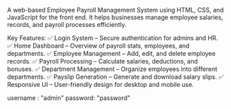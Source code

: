 A web-based Employee Payroll Management System using HTML, CSS, and JavaScript for the front end. It helps businesses manage employee salaries, records, and payroll processes efficiently.

Key Features:
✅ Login System – Secure authentication for admins and HR.
✅ Home Dashboard – Overview of payroll stats, employees, and departments.
✅ Employee Management – Add, edit, and delete employee records.
✅ Payroll Processing – Calculate salaries, deductions, and bonuses.
✅ Department Management – Organize employees into different departments.
✅ Payslip Generation – Generate and download salary slips.
✅ Responsive UI – User-friendly design for desktop and mobile use.



username : "admin" password: "password"
